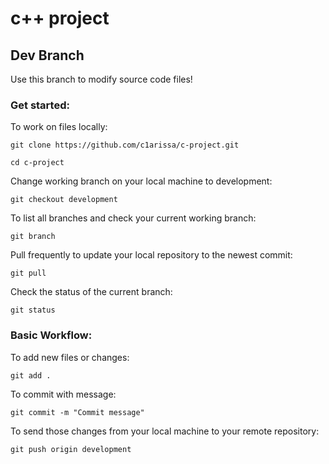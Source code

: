 # c++ project

## Dev Branch

Use this branch to modify source code files!

### Get started:

To work on files locally:

`git clone https://github.com/c1arissa/c-project.git`

`cd c-project`

Change working branch on your local machine to development:

`git checkout development`

To list all branches and check your current working branch:

`git branch`

Pull frequently to update your local repository to the newest commit:

`git pull`

Check the status of the current branch:

`git status`

### Basic Workflow:

To add new files or changes:

`git add .`

To commit with message:

`git commit -m "Commit message"`

To send those changes from your local machine to your remote repository:

`git push origin development`

